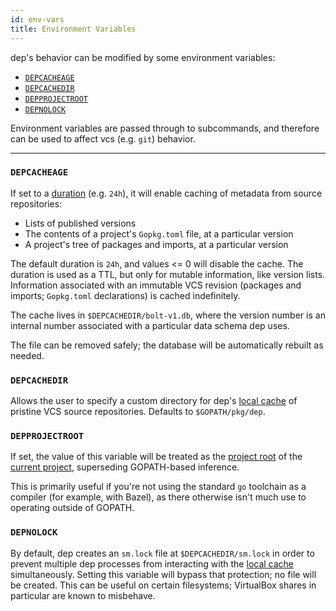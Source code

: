 ```yaml
---
id: env-vars
title: Environment Variables
---
```


dep's behavior can be modified by some environment variables:

* [`DEPCACHEAGE`](#depcacheage)
* [`DEPCACHEDIR`](#depcachedir)
* [`DEPPROJECTROOT`](#depprojectroot)
* [`DEPNOLOCK`](#depnolock)

Environment variables are passed through to subcommands, and therefore can be used to affect vcs (e.g. `git`) behavior.

---

### `DEPCACHEAGE`

If set to a [duration](https://golang.org/pkg/time/#ParseDuration) (e.g. `24h`), it will enable caching of metadata from source repositories:

* Lists of published versions
* The contents of a project's `Gopkg.toml` file, at a particular version
* A project's tree of packages and imports, at a particular version

The default duration is `24h`, and values <= 0 will disable the cache.
The duration is used as a TTL, but only for mutable information, like version lists.
Information associated with an immutable VCS revision (packages and imports; `Gopkg.toml` declarations) is cached indefinitely.

The cache lives in `$DEPCACHEDIR/bolt-v1.db`, where the version number is an internal number associated with a particular data schema dep uses.

The file can be removed safely; the database will be automatically rebuilt as needed.

### `DEPCACHEDIR`

Allows the user to specify a custom directory for dep's [local cache](glossary.md#local-cache) of pristine VCS source repositories. Defaults to `$GOPATH/pkg/dep`.

### `DEPPROJECTROOT`

If set, the value of this variable will be treated as the [project root](glossary.md#project-root) of the [current project](glossary.md#current-project), superseding GOPATH-based inference.

This is primarily useful if you're not using the standard `go` toolchain as a compiler (for example, with Bazel), as there otherwise isn't much use to operating outside of GOPATH.

### `DEPNOLOCK`

By default, dep creates an `sm.lock` file at `$DEPCACHEDIR/sm.lock` in order to prevent multiple dep processes from interacting with the [local cache](glossary.md#local-cache) simultaneously. Setting this variable will bypass that protection; no file will be created. This can be useful on certain filesystems; VirtualBox shares in particular are known to misbehave.
